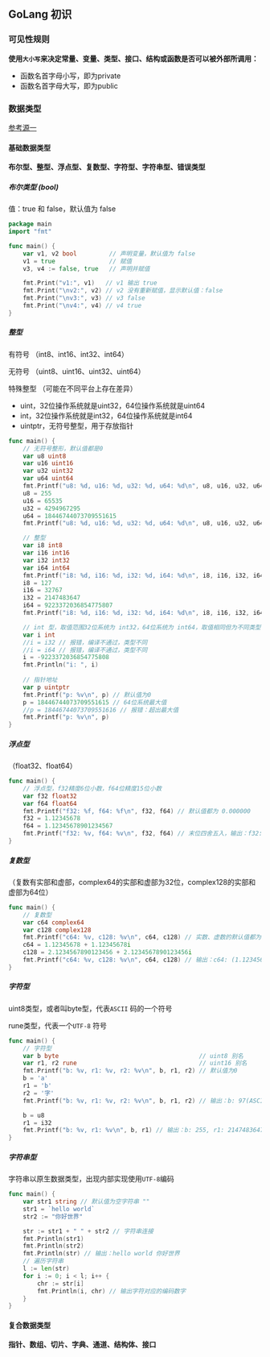 ## GoLang 初识

### 可见性规则

**使用`大小写`来决定常量、变量、类型、接口、结构或函数是否可以被外部所调用：**

- 函数名首字母小写，即为private
- 函数名首字母大写，即为public

### 数据类型

[参考源一](https://www.jianshu.com/p/ea17fa167585)

#### 基础数据类型

**布尔型、整型、浮点型、复数型、字符型、字符串型、错误类型**

##### 布尔类型 (bool)

值：true 和 false，默认值为 false

```go
package main
import "fmt"

func main() {
    var v1, v2 bool         // 声明变量，默认值为 false
    v1 = true               // 赋值
    v3, v4 := false, true   // 声明并赋值

    fmt.Print("v1:", v1)   // v1 输出 true
    fmt.Print("\nv2:", v2) // v2 没有重新赋值，显示默认值：false
    fmt.Print("\nv3:", v3) // v3 false
    fmt.Print("\nv4:", v4) // v4 true
}
```

##### 整型

有符号 （int8、int16、int32、int64）

无符号 （uint8、uint16、uint32、uint64）

特殊整型 （可能在不同平台上存在差异）

- uint，32位操作系统就是uint32，64位操作系统就是uint64
- int，32位操作系统就是int32，64位操作系统就是int64
- uintptr，无符号整型，用于存放指针

```go
func main() {
    // 无符号整形，默认值都是0
    var u8 uint8
    var u16 uint16
    var u32 uint32
    var u64 uint64
    fmt.Printf("u8: %d, u16: %d, u32: %d, u64: %d\n", u8, u16, u32, u64) // 默认值都为0
    u8 = 255
    u16 = 65535
    u32 = 4294967295
    u64 = 18446744073709551615
    fmt.Printf("u8: %d, u16: %d, u32: %d, u64: %d\n", u8, u16, u32, u64)

    // 整型
    var i8 int8
    var i16 int16
    var i32 int32
    var i64 int64
    fmt.Printf("i8: %d, i16: %d, i32: %d, i64: %d\n", i8, i16, i32, i64) // 默认值都为0
    i8 = 127
    i16 = 32767
    i32 = 2147483647
    i64 = 9223372036854775807
    fmt.Printf("i8: %d, i16: %d, i32: %d, i64: %d\n", i8, i16, i32, i64)

    // int 型，取值范围32位系统为 int32，64位系统为 int64，取值相同但为不同类型
    var i int
    //i = i32 // 报错，编译不通过，类型不同
    //i = i64 // 报错，编译不通过，类型不同
    i = -9223372036854775808
    fmt.Println("i: ", i)
    
    // 指针地址
    var p uintptr
    fmt.Printf("p: %v\n", p) // 默认值为0
    p = 18446744073709551615 // 64位系统最大值
    //p = 18446744073709551616 // 报错：超出最大值
    fmt.Printf("p: %v\n", p)
}
```

##### 浮点型

（float32、float64）

```go
func main() {
    // 浮点型，f32精度6位小数，f64位精度15位小数
    var f32 float32
    var f64 float64
    fmt.Printf("f32: %f, f64: %f\n", f32, f64) // 默认值都为 0.000000
    f32 = 1.12345678
    f64 = 1.12345678901234567
    fmt.Printf("f32: %v, f64: %v\n", f32, f64) // 末位四舍五入，输出：f32: 1.1234568, f64: 1.1234567890123457   
}
```

##### 复数型

（复数有实部和虚部，complex64的实部和虚部为32位，complex128的实部和虚部为64位）

```go
func main() {
    // 复数型
    var c64 complex64
    var c128 complex128
    fmt.Printf("c64: %v, c128: %v\n", c64, c128) // 实数、虚数的默认值都为0
    c64 = 1.12345678 + 1.12345678i
    c128 = 2.1234567890123456 + 2.1234567890123456i
    fmt.Printf("c64: %v, c128: %v\n", c64, c128) // 输出：c64: (1.1234568+1.1234568i), c128: (2.1234567890123457+2.1234567890123457i)
}
```

##### 字符型

uint8类型，或者叫byte型，代表`ASCII` 码的一个符号

rune类型，代表一个`UTF-8` 符号

```go
func main() {
    // 字符型
    var b byte                                       // uint8 别名
    var r1, r2 rune                                  // uint16 别名
    fmt.Printf("b: %v, r1: %v, r2: %v\n", b, r1, r2) // 默认值为0
    b = 'a'
    r1 = 'b'
    r2 = '字'
    fmt.Printf("b: %v, r1: %v, r2: %v\n", b, r1, r2) // 输出：b: 97(ASCII表示的数), r1: 98(utf-8表示的数), r2: 23383 (utf-8表示的数)

    b = u8
    r1 = i32
    fmt.Printf("b: %v, r1: %v\n", b, r1) // 输出：b: 255, r1: 2147483647
}
```

##### 字符串型

字符串以原生数据类型，出现内部实现使用`UTF-8`编码

```go
func main() {
    var str1 string // 默认值为空字符串 ""
    str1 = `hello world`
    str2 := "你好世界"

    str := str1 + " " + str2 // 字符串连接
    fmt.Println(str1)
    fmt.Println(str2)
    fmt.Println(str) // 输出：hello world 你好世界
    // 遍历字符串
    l := len(str)
    for i := 0; i < l; i++ {
        chr := str[i]
        fmt.Println(i, chr) // 输出字符对应的编码数字
    }
}
```



#### 复合数据类型

**指针、数组、切片、字典、通道、结构体、接口**

